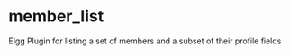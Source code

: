 member_list
===========

Elgg Plugin for listing a set of members and a subset of their profile fields